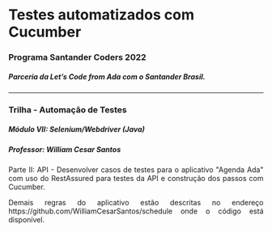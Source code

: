 <h1>Testes automatizados com Cucumber</h1>
<h3>Programa Santander Coders 2022</h3>
<h5>Parceria da Let’s Code from Ada com o Santander Brasil.</h5>
<hr>
<h3>Trilha - Automação de Testes</h3>
<h5>Módulo VII: Selenium/Webdriver (Java)</h5>
<h5>Professor: William Cesar Santos</h5>
<p style="text-align:justify">
Parte II: API - Desenvolver casos de testes para o aplicativo "Agenda Ada" com uso do RestAssured para testes da API e construção dos passos com Cucumber.
</p>
<p style="text-align:justify">
Demais regras do aplicativo estão descritas no endereço https://github.com/WilliamCesarSantos/schedule onde o código está disponível.
</p>